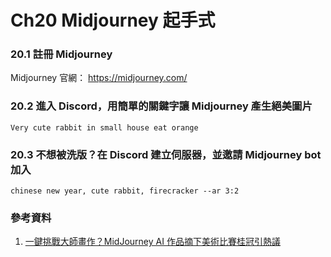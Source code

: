 # Ch20 Midjourney 起手式

### 20.1 註冊 Midjourney

Midjourney 官網： https://midjourney.com/

### 20.2 進入 Discord，用簡單的關鍵字讓 Midjourney 產生絕美圖片

`Very cute rabbit in small house eat orange`

### 20.3 不想被洗版？在 Discord 建立伺服器，並邀請 Midjourney bot 加入

`chinese new year, cute rabbit, firecracker --ar 3:2`

### 參考資料
1.	[一鍵挑戰大師畫作？MidJourney AI 作品摘下美術比賽桂冠引熱議](https://technews.tw/2022/09/23/midjourney-ai/)